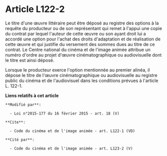 # Article L122-2

Le titre d'une œuvre littéraire peut être déposé au registre des options à la requête du producteur ou de son représentant
qui remet à l'appui une copie du contrat par lequel l'auteur de cette œuvre ou son ayant droit lui a accordé une option pour
l'achat des droits d'adaptation et de réalisation de cette œuvre et qui justifie du versement des sommes dues au titre de ce
contrat.          Le Centre national du cinéma et de l'image animée  attribue un numéro d'ordre au projet d'œuvre
cinématographique ou audiovisuelle dont le titre est ainsi déposé. 

Lorsque le producteur exerce l'option mentionnée au premier alinéa, il dépose le titre de l'œuvre cinématographique ou
audiovisuelle au registre public du cinéma et de l'audiovisuel dans les conditions prévues à l'article L. 122-1.

**Liens relatifs à cet article**

	**Modifié par**:

	  - Loi n°2015-177 du 16 février 2015 - art. 18 (V)

	**Cite**:

	  - Code du cinéma et de l'image animée - art. L122-1 (VD)

	**Cité par**:

	  - Code du cinéma et de l'image animée - art. L123-2 (V)
